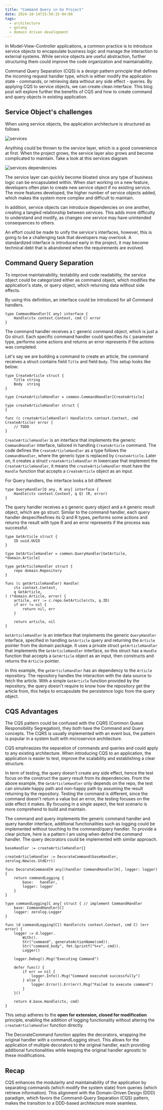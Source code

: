 ```yaml
---
title: "Command Query in Go Project"
date: 2024-10-14T15:59:15-04:00
tags:
  - architecture
  - golang
  - domain driven development
---
```


In Model-View-Controller applications, a common practice is to introduce service objects to encapsulate business logic and manage the interaction to external systems. While service objects are useful abstraction, further structuring them could improve the code organization and maintainability.

Command Query Separation (CQS) is a design pattern principle that defines the incoming request handler type, which is either modify the application state - commands, or retrieving data without any side effect - queries. By applying CQS to service objects, we can create clean interface. This blog post will explore further the benefits of CQS and how to create command and query objects in existing application.

<!--more-->

## Service Object's challenges

When using service objects, the application architecture is structured as follows

![services](./service.png)

Anything could be thrown to the service layer, which is a good convenience at first. When the project grows, the service layer also grows and become complicated to maintain. Take a look at this services diagram

![services dependencies](./services%20dependencies.png)

The service layer can quickly become bloated since any type of business logic can be encapsulated within. When start working on a new feature, developers often plan to create new service object if no existing service. The more features developed, the higher number of service objects added, which makes the system more complex and difficult to maintain.

In addition, service objects can introduce dependencies on one another, creating a tangled relationship between services. This adds more difficulty to understand and modify, as changes one service may have unintended consequences to others.

An effort could be made to unify the service's interfaces, however, this is going to be a challenging task that developers may overlook. A standardized interface is introduced early in the project, it may become technical debt that is abandoned when the requirements are evolved.

## Command Query Separation

To improve maintainability, testability and code readability, the service object could be categorized either as command object, which modifies the application's state, or query object, which returning data without side effects.

By using this definition, an interface could be introduced for all Command handlers.


```golang
type CommandHandler[C any] interface {
	Handle(ctx context.Context, cmd C) error
}
```

The command handler receives a `C` generic command object, which is just a Go struct.
Each specific command handler could specifies its `C` parameter type, performs some actions and returns an error represents if the actions was completed.

Let's say we are building a command to create an article, the command receives a struct contains field `Title` and field `Body`.
This setup looks like below:

```golang
type CreateArticle struct {
	Title string
    Body  string
}

type CreateArticleHandler = common.CommandHandler[CreateArticle]

type createArticleHandler struct {
}

func (c createArticleHandler) Handle(ctx context.Context, cmd CreateArticle) error {
    // TODO
}
```

`CreateArticleHandler` is an interface that implements the generic `CommandHandler` interface, tailored in handling `CreateArticle` command.
The code defines the `CreateArticleHandler` as a type follows the  `CommandHandler`, where the generic type is replaced by `CreateArticle`.
Later on, it creates a struct `createArticleHandler` in lowercase that implement the `CreateArticleHandler`, it means the `createArticleHandler` must
have the `Handle` function that accepts a `CreateArticle` object as an input.

For Query handlers, the interface looks a bit different

```golang
type QueryHandler[Q any, R any] interface {
	Handle(ctx context.Context, q Q) (R, error)
}
```

The query handler receives a `Q` generic query object and a `R` generic result object, which are go struct.
Similar to the command handler, each query handler despecifiesfines its Q and R types, performs some actions and returns the result with type R and an error represents if the process was successful.

```golang
type GetArticle struct {
	ID uuid.UUID
}

type GetArticleHandler = common.QueryHandler[GetArticle, *domain.Article]

type getArticleHandler struct {
	repo domain.Repository
}

func (c getArticleHandler) Handle(
	ctx context.Context,
	q GetArticle,
) (*domain.Article, error) {
	article, err := c.repo.GetArticle(ctx, q.ID)
	if err != nil {
		return nil, err
	}

	return article, nil
}
```

`GetArticleHandler` is an interface that implements the generic `QueryHandler` interface, specified in handling `GetArticle` query and returning the `Article` pointer from the domain package. 
It uses a private struct `getArticleHandler` that implements the `GetArticleHandler` interface, so this struct has a `Handle` function that accepts a `GetArticle` object as an input, then constructs and returns the `Article` pointer.

In this example, the `getArticleHandler` has an dependency to the `Article` repository. 
The repository handles the interaction with the data source to fetch the article. With a simple `GetArticle` function provided by the repository, the query doesn't require to know how the repository get the article from, this helps to encapsulate the persistence logic from the query object.

## CQS Advantages

The CQS pattern could be confused with the CQRS (Common Queue Responsibility Segregation), they both have the Command and Query concepts.
The CQRS is usually implemented with an event bus, the pattern is popular in a system built with microservice architecture.

CQS emphrasizes the separation of commands and queries and could apply to any existing architecture. When introducing CQS to an application, the application
is easier to test, improve the scalability and establishing a clear structure.

In term of testing, the query doesn't create any side effect, hence the test focus on the construct the query result from its dependencies. From the above example,
the `GetArticleHandler` only depends on the repo, the test can simulate happy path and non-happy path by assuming the result returning by the repository.
Testing the command is different, since the command doesn't return a value but an error, the testing focuses on the side effect it makes.
By focusing in a single aspect, the test scenario is more comprehend to build and maintain.

The command and query implements the generic command handler and query handler interface, additional functionalities such as logging could be implemented without touching to the command/query handler.
To provide a clear picture, here is a pattern I am using when defind the command handler. The query decorators could be implemented with similar approach. 
 
```golang
baseHandler := createArticleHandler{}

createArticleHandler := DecorateCommand(baseHandler, zerolog.New(os.StdErr))

func DecorateCommand[H any](handler CommandHandler[H], logger: logger) {
	return commandLogging {
		base:   handler,
		logger: logger
	}
}

type commandLogging[C any] struct { // implement CommandHandler
	base: CommandHandler[C]
	logger: zerolog.Logger
}

func (d commandLogging[C]) Handle(ctx context.Context, cmd C) (err error) {
	logger := d.logger.
		With().
		Str("command", generateActionName(cmd)).
		Str("command_body", fmt.Sprintf("%+v", cmd)).
		Logger()

	logger.Debug().Msg("Executing Command")

	defer func() {
		if err == nil {
			logger.Info().Msg("Command executed successfully")
		} else {
			logger.Error().Err(err).Msg("Failed to execute command")
		}
	}()

	return d.base.Handle(ctx, cmd)
}

```

This setup adheres to the **open for extension, closed for modification** principle, enabling the addition of logging functionality without altering the `createArticleHandler` function directly.

The DecorateCommand function applies the decorators, wrapping the original handler with a commandLogging struct. 
This allows for the application of multiple decorators to the original handler, each providing additional functionalities while keeping the original handler agnostic to these modifications.

## Recap

CQS enhances the modularity and maintainability of the application by separating commands (which modify the system state) from queries (which retrieve information). 
This alignment with the Domain-Driven Design (DDD) paradigm, which favors the Command-Query Separation (CQS) pattern, makes the transition to a DDD-based architecture more seamless.

